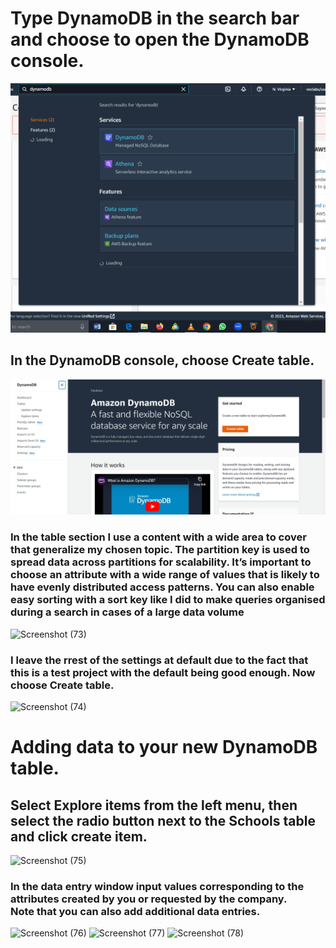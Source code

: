 # Type DynamoDB in the search bar and choose to open the DynamoDB console.
<img src="https://github.com/Voldarco/AWS-Practice/blob/5b173822e079323340cf8a0d927cd3c64163ba9a/Deploy-dynamoDB-on-aws/Screenshot%20(70).png" >

##  In the DynamoDB console, choose Create table.
<img src="https://github.com/Voldarco/AWS-Practice/blob/5b173822e079323340cf8a0d927cd3c64163ba9a/Deploy-dynamoDB-on-aws/Screenshot%20(71).png">

### In the table section I use a content with a wide area to cover that generalize my chosen topic. The partition key is used to spread data across partitions for scalability. It’s important to choose an attribute with a wide range of values that is likely to have evenly distributed access patterns. You can also enable easy sorting with a sort key like I did to make queries organised during a search in cases of a large data volume
![Screenshot (73)](https://user-images.githubusercontent.com/69207791/208241152-30cb208f-a0f9-4275-a0bf-53de6654b64e.png)

### I leave the rrest of the settings at default due to the fact that this is a test project with the default being good enough. Now choose Create table.
![Screenshot (74)](https://user-images.githubusercontent.com/69207791/208241617-4683c718-a06f-4df7-948d-dc866e5c3eeb.png)

# Adding data to your new DynamoDB table.
## Select Explore items from the left menu, then select the radio button next to the Schools table and click create item.
![Screenshot (75)](https://user-images.githubusercontent.com/69207791/208241721-a3cb0f81-d157-4824-8cb9-5ffcfe77f133.png)

 ### In the data entry window input values corresponding to the attributes created by you or requested by the company.<br> Note that you can also add additional data entries.
 ![Screenshot (76)](https://user-images.githubusercontent.com/69207791/208241752-b3aec11b-8978-4428-b40e-46d27ca2fdee.png)
 ![Screenshot (77)](https://user-images.githubusercontent.com/69207791/208241754-7a5b9c86-20bc-4893-87ca-ff1011af2a67.png)
 ![Screenshot (78)](https://user-images.githubusercontent.com/69207791/208241756-e3422f04-db7b-46f5-b372-d963f289afeb.png)
